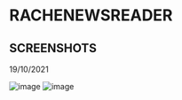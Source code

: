 # RACHENEWSREADER
## SCREENSHOTS
19/10/2021

![image](https://user-images.githubusercontent.com/47298653/137864111-a9ff7e07-1389-40ba-84dd-12f9332dabaf.png)
![image](https://user-images.githubusercontent.com/47298653/137864194-8adad260-f5e7-4716-8a82-682d9fe59632.png)



